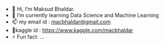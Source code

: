 - 👋 Hi, I’m Maksud Bhaldar.
- 🌱 I’m currently learning Data Science and Machine Learning
- 📫 my email id : macbhaldar@gmail.com
- 🦩kaggle id : https://www.kaggle.com/macbhaldar
- ⚡ Fun fact: ...

